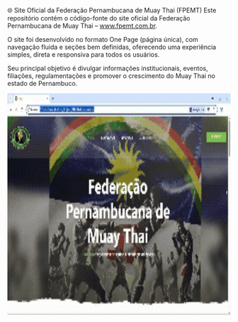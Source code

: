 🌐 Site Oficial da Federação Pernambucana de Muay Thai (FPEMT)
Este repositório contém o código-fonte do site oficial da Federação Pernambucana de Muay Thai – www.fpemt.com.br.

O site foi desenvolvido no formato One Page (página única), com navegação fluida e seções bem definidas, oferecendo uma experiência simples, direta e responsiva para todos os usuários.

Seu principal objetivo é divulgar informações institucionais, eventos, filiações, regulamentações e promover o crescimento do Muay Thai no estado de Pernambuco.


<img src="images/Gif_Demo.gif" alt="Demonstração do site" width="800" height="500"/>
